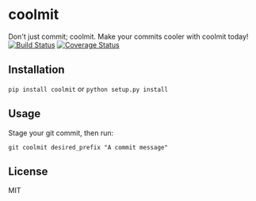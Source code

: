 coolmit
=======
Don't just commit; coolmit. Make your commits cooler with coolmit today!
[![Build Status](https://travis-ci.org/awentzonline/coolmit.png)](https://travis-ci.org/awentzonline/coolmit)
[![Coverage Status](https://coveralls.io/repos/awentzonline/coolmit/badge.png)](https://coveralls.io/r/awentzonline/coolmit)

Installation
------------
`pip install coolmit` or `python setup.py install`

Usage
-----
Stage your git commit, then run:

`git coolmit desired_prefix "A commit message"`

License
-------
MIT
